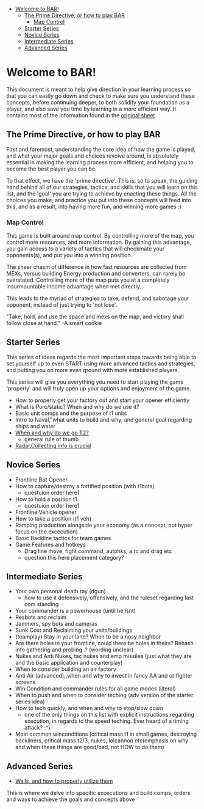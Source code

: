 - [Welcome to BAR!](#welcome-to-bar)
  - [The Prime Directive, or how to play BAR](#the-prime-directive-or-how-to-play-bar)
    - [Map Control](#map-control)
  - [Starter Series](#starter-series)
  - [Novice Series](#novice-series)
  - [Intermediate Series](#intermediate-series)
  - [Advanced Series](#advanced-series)


# Welcome to BAR!
This document is meant to help give direction in your learning process so that you can easily go down and check to make sure you understand these concepts, before continuing deeper, to both solidify your foundation as a player, and also save you time by learning in a more efficient way. It contains most of the information found in the [original sheet](https://github.com/drivver44/BAR-mentor-guide-organization/blob/main/BAR%20Rubric%20-%20Sheet1.csv)

## The Prime Directive, or how to play BAR
First and foremost, understanding the core idea of how the game is played, and what your major goals and choices revolve around, is absolutely essential in making the learning process more efficient, and helping you to become the best player you can be.

To that effect, we have the 'prime directive'. This is, so to speak, the guiding hand behind all of our strategies, tactics, and skills that you will learn on this list, and the 'goal' you are trying to achieve by enacting these things. All the choices you make, and practice you put into these concepts will feed into this, and as a result, into having more fun, and winning more games :)

### Map Control
This game is built around map control. By controlling more of the map, you control more resources, and more information. By gaining this advantage, you gain access to a variety of tactics that will checkmate your opponents(s), and put you into a winning position.

The sheer chasm of difference in how fast resources are collected from MEXs, versus building Energy production and converters, can rarely be overstated. Controlling more of the map puts you at a completely insurmountable income advantage when met directly.

This leads to the myriad of strategies to take, defend, and sabotage your opponent, instead of just trying to 'not lose'.

"Take, hold, and use the space and mexs on the map, and victory shall follow close at hand." -A smart cookie

## Starter Series
This series of ideas regards the most important steps towards being able to set yourself up to even START using more advanced tactics and strategies, and putting you on more even ground with more established players.

This series will give you everything you need to start playing the game 'properly' and will truly open up your options and enjoyment of the game.

- How to properly get your factory out and start your opener efficiently
- What is Porc/static? When and why do we use it?
- Basic unit comps and the purpose of t1 units
- Intro to Naval,"what units to build and why, and general goal regarding ships and water
- [When and why do we go T2?](https://www.youtube.com/watch?v=opsKXfPrSC0)
  - general rule of thumb
- [Radar,Collecting info is crucial](https://www.youtube.com/watch?v=9f2iKe2sD4c&list=PL9ijWAhxNikJypATiYwBIx5WecRvcCNU8)

## Novice Series

- Frontline Bot Opener
- How to capture/destroy a fortified position (with t1bots)
  - questuion order here1
- How to hold a position t1
  - questuion order here1
- Frontline Vehicle opener
- How to take a position (t1 veh)
- Ramping production alongside your economy (as a concept, not hyper focus on the excecution)
- Basic Backline tactics for team games
- Game Features and hotkeys
  - Drag line move, fight command, autohks, a rc and drag etc
  - question this here placement category?

## Intermediate Series

- Your own personal death ray (dgun)
  - how to use it defensively, offensively, and the ruleset regarding last com standing
- Your commander is a powerhouse (until he isnt)
- Resbots and reclaim
- Jammers, spy bots and cameras
- Sunk Cost and Reclaiming your units/buildings
- (teamplay) Stay in your lane? When to be a nosy neighbor
- Are there holes in your frontline, could there be holes in theirs? Rehash info gathering and probing..? (wording unclear)
- Nukes and Anti Nukes, tac nukes and emp missiles (just what they are and the basic application and counterplay)
- When to consider building an air factory
- Anti Air (advanced),,when and why to invest in fancy AA and or fighter screens
- Win Condition and commander rules for all game modes (literal)
- When to push and when to consider teching (adv version of the starter series idea)
- How to tech quickly, and when and why to stop/slow down
  - one of the only things on this list with explicit instructions regarding execution, in regards to the speed teching. Ever heard of a timing attack? :^)
- Most common winconditions (critical mass t1 in small games, destroying backliners, critical mass t2/3, nukes, lolcannon etc(emphasis on why and when these things are good/bad, not HOW to do them)

## Advanced Series

- [Walls, and how to properly utilize them](\technical_guides\Walls.md)


This is where we delve into specific excecutions and build comps, orders and ways to achieve the goals and concepts above